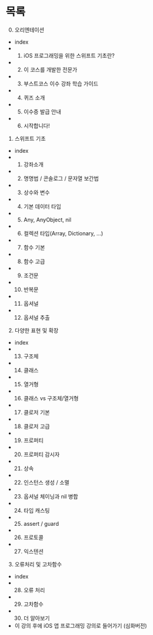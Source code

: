 # 목록
0. 오리엔테이션
  - index
  - 1. iOS 프로그래밍을 위한 스위프트 기초란?
  - 2. 이 코스를 개발한 전문가
  - 3. 부스트코스 이수 강좌 학습 가이드
  - 4. 퀴즈 소개
  - 5. 이수증 발급 안내
  - 6. 시작합니다!
  
1. 스위프트 기초
  - index
  - 1. 강좌소개
  - 2. 명명법 / 콘솔로그 / 문자열 보간법
  - 3. 상수와 변수
  - 4. 기본 데이터 타입
  - 5. Any, AnyObject, nil
  - 6. 컬렉션 타입(Array, Dictionary, ...)
  - 7. 함수 기본
  - 8. 함수 고급
  - 9. 조건문
  - 10. 반복문
  - 11. 옵셔널
  - 12. 옵셔널 추출
  
2. 다양한 표현 및 확장
  - index
  - 13. 구조체
  - 14. 클래스
  - 15. 열거형
  - 16. 클래스 vs 구조체/열거형
  - 17. 클로저 기본
  - 18. 클로저 고급
  - 19. 프로퍼티
  - 20. 프로퍼티 감시자
  - 21. 상속
  - 22. 인스턴스 생성 / 소멸
  - 23. 옵셔널 체이닝과 nil 병합
  - 24. 타입 캐스팅
  - 25. assert / guard
  - 26. 프로토콜
  - 27. 익스텐션
  
3. 오류처리 및 고차함수
  - index
  - 28. 오류 처리
  - 29. 고차함수
  - 30. 더 알아보기
- 이 강의 후에 iOS 앱 프로그래밍 강의로 들어가기 (심화버전)
